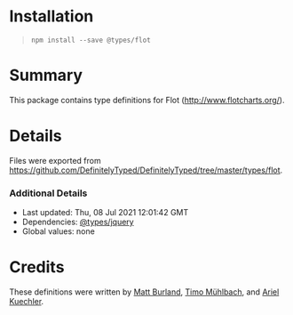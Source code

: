 # Installation
> `npm install --save @types/flot`

# Summary
This package contains type definitions for Flot (http://www.flotcharts.org/).

# Details
Files were exported from https://github.com/DefinitelyTyped/DefinitelyTyped/tree/master/types/flot.

### Additional Details
 * Last updated: Thu, 08 Jul 2021 12:01:42 GMT
 * Dependencies: [@types/jquery](https://npmjs.com/package/@types/jquery)
 * Global values: none

# Credits
These definitions were written by [ Matt Burland](https://github.com/burlandm), [Timo Mühlbach](https://github.com/Anticom), and [Ariel Kuechler](https://github.com/admiralsmaster).
